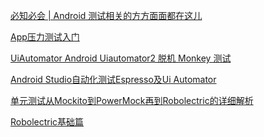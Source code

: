[必知必会 | Android 测试相关的方方面面都在这儿](https://blog.csdn.net/lmj623565791/article/details/79623159)

[App压力测试入门](http://www.imooc.com/learn/729)

[UiAutomator Android Uiautomator2 脱机 Monkey 测试](https://testerhome.com/topics/18917?locale=en)

[Android Studio自动化测试Espresso及Ui Automator](https://blog.csdn.net/hebbely/article/details/79061717)

[单元测试从Mockito到PowerMock再到Robolectric的详细解析](https://blog.csdn.net/watertekhqx/article/details/72469988)

[Robolectric基础篇](https://blog.csdn.net/qq_28190653/article/details/81035835)

[]()

[]()

